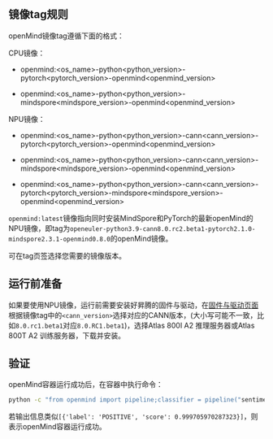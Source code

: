 ## 镜像tag规则
openMind镜像tag遵循下面的格式：

CPU镜像：

 - openmind:<os_name>-python<python_version>-pytorch<pytorch_version>-openmind<openmind_version>

 - openmind:<os_name>-python<python_version>-mindspore<mindspore_version>-openmind<openmind_version>

NPU镜像：

 - openmind:<os_name>-python<python_version>-cann<cann_version>-pytorch<pytorch_version>-openmind<openmind_version>

 - openmind:<os_name>-python<python_version>-cann<cann_version>-mindspore<mindspore_version>-openmind<openmind_version>

 - openmind:<os_name>-python<python_version>-cann<cann_version>-pytorch<pytorch_version>-mindspore<mindspore_version>-openmind<openmind_version>

`openmind:latest`镜像指向同时安装MindSpore和PyTorch的最新openMind的NPU镜像，即tag为`openeuler-python3.9-cann8.0.rc2.beta1-pytorch2.1.0-mindspore2.3.1-openmind0.8.0`的openMind镜像。

可在tag页签选择您需要的镜像版本。

## 运行前准备

如果要使用NPU镜像，运行前需要安装好昇腾的固件与驱动，在[固件与驱动页面](https://www.hiascend.com/hardware/firmware-drivers/community?product=4&model=32&cann=8.0.RC1.beta1&driver=1.0.RC1.alpha)根据镜像tag中的`<cann_version>`选择对应的CANN版本，(大小写可能不一致，比如`8.0.rc1.beta1`对应`8.0.RC1.beta1`)，选择Atlas 800I A2 推理服务器或Atlas 800T A2 训练服务器，下载并安装。

## 验证

openMind容器运行成功后，在容器中执行命令：
```bash
python -c "from openmind import pipeline;classifier = pipeline("sentiment-analysis");classifier("Welcome to the openMind library!")"
```
若输出信息类似`[{'label': 'POSITIVE', 'score': 0.999705970287323}]`，则表示openMind容器运行成功。
